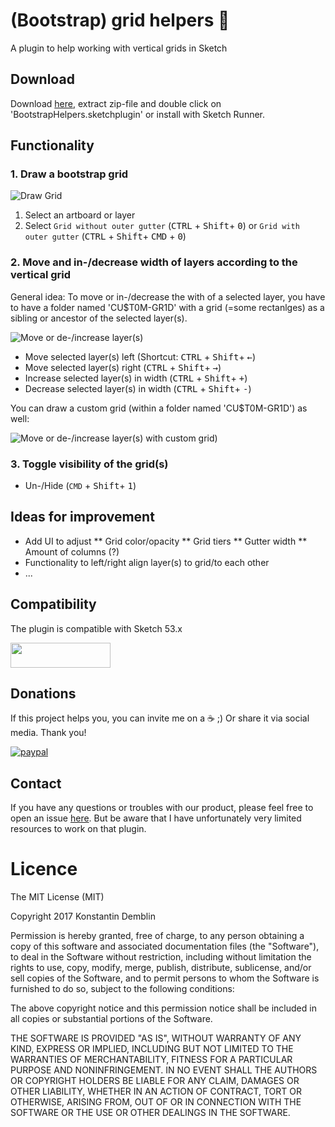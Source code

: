 # (Bootstrap) grid helpers :gem:
A plugin to help working with vertical grids in Sketch

## Download
Download [here](https://github.com/konki-vienna/sketch-bootstrap-helpers/tree/master/versions), extract zip-file and double click on 'BootstrapHelpers.sketchplugin' or install with Sketch Runner.

## Functionality

### 1. Draw a bootstrap grid
![Draw Grid](https://github.com/konki-vienna/sketch-bootstrap-helpers/raw/master/img/createGrid2.gif "Draw Grid")
1. Select an artboard or layer
2. Select `Grid without outer gutter` (<kbd>CTRL</kbd> + <kbd>Shift</kbd>+ <kbd>0</kbd>) or `Grid with outer gutter` (<kbd>CTRL</kbd> + <kbd>Shift</kbd>+ <kbd>CMD</kbd> + <kbd>0</kbd>)  

### 2. Move and in-/decrease width of layers according to the vertical grid
General idea: To move or in-/decrease the with of a selected layer, you have to have a folder named 'CU$T0M-GR1D' with a grid (=some rectanlges) as a sibling or ancestor of the selected layer(s).

![Move or de-/increase layer(s)](https://github.com/konki-vienna/sketch-bootstrap-helpers/raw/master/img/moveIncreaseElement2.gif "Move or de-/increase layer(s)")
* Move selected layer(s) left (Shortcut: <kbd>CTRL</kbd> + <kbd>Shift</kbd>+ <kbd>←</kbd>)
* Move selected layer(s) right (<kbd>CTRL</kbd> + <kbd>Shift</kbd>+ <kbd>→</kbd>)
* Increase selected layer(s) in width (<kbd>CTRL</kbd> + <kbd>Shift</kbd>+ <kbd>+</kbd>)
* Decrease selected layer(s) in width (<kbd>CTRL</kbd> + <kbd>Shift</kbd>+ <kbd>-</kbd>)

You can draw a custom grid (within a folder named 'CU$T0M-GR1D') as well:

![Move or de-/increase layer(s) with custom grid)](https://github.com/konki-vienna/sketch-bootstrap-helpers/raw/master/img/moveIncreaseElementWithCustomGrid.gif "Move or de-/increase layers with custom grid")

### 3. Toggle visibility of the grid(s)
* Un-/Hide (`CMD` + <kbd>Shift</kbd>+ <kbd>1</kbd>)

## Ideas for improvement
* Add UI to adjust
** Grid color/opacity
** Grid tiers
** Gutter width
** Amount of columns (?)
* Functionality to left/right align layer(s) to grid/to each other
* ...

## Compatibility
The plugin is compatible with Sketch 53.x

<a href="http://bit.ly/SketchRunnerWebsite">
    <img height="40" width="160" src="http://bit.ly/RunnerBadgeBlue">
</a>

## Donations
If this project helps you, you can invite me on a :coffee: ;) Or share it via social media.
Thank you!

[![paypal](https://www.paypalobjects.com/en_GB/i/btn/btn_donate_SM.gif)](https://www.paypal.com/cgi-bin/webscr?cmd=_s-xclick&hosted_button_id=L85KKXEFFH6HE)

## Contact
If you have any questions or troubles with our product, please feel free to open an issue [here](https://github.com/konki-vienna/sketch-bootstrap-helpers/issues).
But be aware that I have unfortunately very limited resources to work on that plugin.


# Licence
The MIT License (MIT)

Copyright 2017 Konstantin Demblin

Permission is hereby granted, free of charge, to any person obtaining a copy of this software and associated documentation files (the "Software"), to deal in the Software without restriction, including without limitation the rights to use, copy, modify, merge, publish, distribute, sublicense, and/or sell copies of the Software, and to permit persons to whom the Software is furnished to do so, subject to the following conditions:

The above copyright notice and this permission notice shall be included in all copies or substantial portions of the Software.

THE SOFTWARE IS PROVIDED "AS IS", WITHOUT WARRANTY OF ANY KIND, EXPRESS OR IMPLIED, INCLUDING BUT NOT LIMITED TO THE WARRANTIES OF MERCHANTABILITY, FITNESS FOR A PARTICULAR PURPOSE AND NONINFRINGEMENT. IN NO EVENT SHALL THE AUTHORS OR COPYRIGHT HOLDERS BE LIABLE FOR ANY CLAIM, DAMAGES OR OTHER LIABILITY, WHETHER IN AN ACTION OF CONTRACT, TORT OR OTHERWISE, ARISING FROM, OUT OF OR IN CONNECTION WITH THE SOFTWARE OR THE USE OR OTHER DEALINGS IN THE SOFTWARE.
